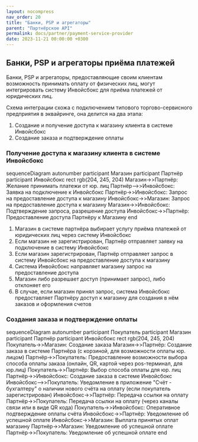 ```yaml
---
layout: nocompress
nav_order: 20
title: "Банки, PSP и агрегаторы"
parent: "Партнёрское API"
permalink: docs/partner/payment-service-provider
date: 2023-11-21 00:00:00 +0300
---
```


## Банки, PSP и агрегаторы приёма платежей

Банки, PSP и агрегаторы, предоставляющие своим клиентам возможность принимать оплату от физических лиц, могут интегрировать
систему Инвойсбокс для приёма платежей от юридических лиц.

Схема интеграции схожа с подключением типового торгово-сервисного предприятия в эквайринге, она делится на два этапа:
1. Создание и получение доступа к магазину клиента в системе Инвойсбокс
2. Создание заказа и подтверждение оплаты

### Получение доступа к магазину клиента в системе Инвойсбокс

<div class="mermaid">
sequenceDiagram
    autonumber
    participant Магазин
    participant Партнёр
    participant Инвойсбокс
    rect rgb(204, 245, 204)
        Магазин->>Партнёр: Желание принимать платежи от юр. лиц
        Партнёр-->>Инвойсбокс: Заявка на подключение к Инвойсбокс
        Партнёр->>Инвойсбокс: Запрос на предоставление доступа к магазину
        Инвойсбокс->>Магазин: Запрос на предоставление доступа к магазину
        Магазин->>Инвойсбокс: Подтверждение запроса, разрешение доступа
        Инвойсбокс->>Партнёр: Предоставление доступа Партнёру к Магазину
    end
</div>

1. Магазин в системе партнёра выбирает услугу приёма платежей от юридических лиц через систему Инвойсбокс
1. Если магазин не зарегистрирован, Партнёр отправляет заявку на подключение в систему Инвойсбокс
1. Если магазин зарегистрирован, Партнёр отправляет запрос в систему Инвойсбокс на предоставление доступа к магазину
1. Система Инвойсбокс направляет магазину запрос на предоставление доступа
1. Магазин либо разрешает доступ (принимает запрос), либо отклоняет его
1. В случае, если магазин принял запрос, система Инвойсбокс предоставляет Партнёру доступ к магазину для создания в нём заказов и оформления счетов

### Создания заказа и подтверждение оплаты

<div class="mermaid">
sequenceDiagram
    autonumber
    participant Покупатель
    participant Магазин
    participant Партнёр
    participant Инвойсбокс 
    rect rgb(204, 245, 204)
        Покупатель->>Магазин: Создание заказа
        Магазин->>Партнёр: Создание заказа в системе Партнёра (с корзиной, для возможности оплаты юр. лицом)
        Партнёр->>Покупатель: Предоставление возможности выбора способа оплаты заказа (онлайн, QR, картой через pos-терминал, для юр.лиц)
        Покупатель->>Партнёр: Выбор способа оплаты для юр. лиц
        Партнёр->>Инвойсбокс: Создание заказа в системе Инвойсбокс
        Инвойсбокс-->>Покупатель: Уведомление в приложение "Счёт - бухгалтеру" о наличии нового счёта на оплату (если покупатель зарегистрирован)
        Инвойсбокс->>Партнёр: Передача ссылки на оплату
        Партнёр->>Покупатель: Передача ссылки на оплату (через каналы связи или в виде QR кода)
        Покупатель->>Инвойсбокс: Оперативное подтверждение оплаты счёта
        Инвойсбокс->>Партнёр: Уведомление об успешной оплате
        Инвойсбокс->>Магазин: Выплата принятых оплат магазину
        Партнёр->>Магазин: Уведомление об успешной оплате
        Партнёр->>Покупатель: Уведомление об успешной оплате
    end
</div>

